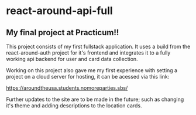# react-around-api-full
## My final project at Practicum!! 

This project consists of my first fullstack application. It uses a build from the react-around-auth project for it's frontend and integrates it to a fully working api backend for user and card data collection.

Working on this project also gave me my first experience with setting a project on a cloud server for hosting, it can be acessed via this link:  

https://aroundtheusa.students.nomoreparties.sbs/

Further updates to the site are to be made in the future; such as changing it's theme and adding descriptions to the location cards.
